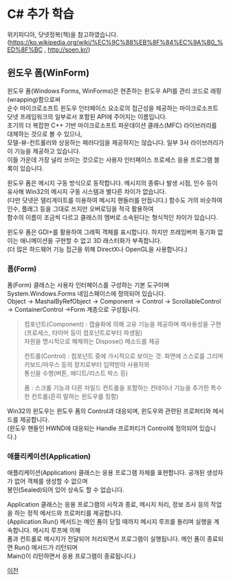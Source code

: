 # C# 추가 학습

위키피디아, 닷넷정복(책)을 참고하였습니다.</br>
(https://ko.wikipedia.org/wiki/%EC%9C%88%EB%8F%84%EC%9A%B0_%ED%8F%BC , http://soen.kr/)

## 윈도우 폼(WinForm)
윈도우 폼(Windows Forms, WinForms)은 현존하는 윈도우 API를 관리 코드로 래핑(wrapping)함으로써</br>
순수 마이크로소프트 윈도우 인터페이스 요소로의 접근성을 제공하는 마이크로소프트 닷넷 프레임워크의 일부로서 포함된 API에 주어지는 이름입니다.</br>
초기의 더 복잡한 C++ 기반 마이크로소프트 파운데이션 클래스(MFC) 라이브러리를 대체하는 것으로 볼 수 있으나,</br>
모델-뷰-컨트롤러와 상응하는 패러다임을 제공하지는 않습니다. 일부 3사 라이브러리가 이 기능을 제공하고 있습니다.</br>
이들 가운데 가장 널리 쓰이는 것으로는 사용자 인터페이스 프로세스 응용 프로그램 블록이 있습니다.

윈도우 폼은 메시지 구동 방식으로 동작합니다. 메시지의 종류나 발생 시점, 인수 등이 유사해 Win32의 메시지 구동 시스템과 별다른 차이가 없습니다.</br>
(다만 닷넷은 델리게이트를 이용하여 메시지 핸들러를 만듭니다.) 함수도 거의 비슷하여 인수, 플래그 등을 그대로 쓰지만 오버로딩을 적극 활용하여</br>
함수의 이름이 조금씩 다르고 클래스의 멤버로 소속된다는 형식적인 차이가 있습니다.</br>

윈도우 폼은 GDI+를 활용하여 그래픽 객체를 표시합니다. 하지만 프레임버퍼 동기화 없이는 애니메이션을 구현할 수 없고 3D 래스터화가 부족합니다.</br>
(더 많은 하드웨어 기능 접근을 위해 DirectX나 OpenGL을 사용합니다.)</br>

### 폼(Form)
폼(Form) 클래스는 사용자 인터페이스를 구성하는 기본 도구이며 System.Windows.Forms 네임스페이스에 정의되어 있습니다.</br>
Object -> MashalByRefObject -> Component -> Control -> ScrollableControl -> ContainerControl ->Form 계층으로 구성됩니다.

> 컴포넌트(Component) : 캡슐화에 의해 고유 기능을 제공하며 재사용성을 구현(프로세스, 타이머 등이 컴포넌트로부터 파생됨)</br>
> 자원을 명시적으로 해제하는 Dispose() 메소드를 제공
> 
> 컨트롤(Control) : 컴포넌트 중에 가시적으로 보이는 것. 화면에 스스로를 그리며 키보드/마우스 등의 장치로부터 입력받아 사용자와</br>
> 통신을 수행(버튼, 에디트/리스트 박스 등)
> 
> 폼 : 스크롤 기능과 다른 차일드 컨트롤을 포함하는 컨테이너 기능을 추가한 특수한 컨트롤(흔히 말하는 윈도우를 칭함)</br>
> 

Win32의 윈도우는 윈도우 폼의 Control과 대응되며, 윈도우와 관련된 프로퍼티와 메서드를 제공합니다.</br>
(윈도우 핸들인 HWND에 대응되는 Handle 프로퍼티가 Control에 정의되어 있습니다.)

### 애플리케이션(Application)
애플리케이션(Application) 클래스는 응용 프로그램 자체를 표현합니다. 공개된 생성자가 없어 객체를 생성할 수 없으며</br>
봉인(Sealed)되어 있어 상속도 할 수 없습니다.</br>

Application 클래스는 응용 프로그램의 시작과 종료, 메시지 처리, 정보 조사 등의 작업을 하는 정적 메서드와 프로퍼티를 제공합니다.</br>
(Application.Run() 메서드는 메인 폼이 닫힐 때까지 메시지 루프를 돌리며 실행을 계속합니다. 메시지 루프에 의해</br>
폼과 컨트롤로 메시지가 전달되어 처리되면서 프로그램이 실행됩니다. 메인 폼이 종료되면 Run() 메서드가 리턴되며</br>
Main()이 리턴하면서 응용 프로그램이 종료됩니다.)

[이전](https://github.com/1994wjdwodbs/StudyCSharp21)
